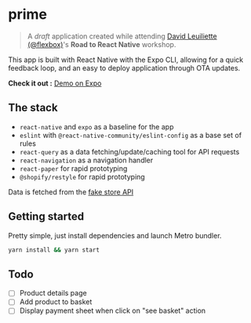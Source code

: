 # prime

> A _draft_ application created while attending [David Leuiliette (@flexbox)](https://davidl.fr/)'s **Road to React Native** workshop.

This app is built with React Native with the Expo CLI, allowing for a quick
feedback loop, and an easy to deploy application through OTA updates.

**Check it out :** [Demo on Expo](https://expo.dev/@eric.martin/prime)

## The stack

- `react-native` and `expo` as a baseline for the app
- `eslint` with `@react-native-community/eslint-config` as a base set of rules
- `react-query` as a data fetching/update/caching tool for API requests
- `react-navigation` as a navigation handler
- `react-paper` for rapid prototyping
- `@shopify/restyle` for rapid prototyping

Data is fetched from the [fake store API](https://fakestoreapi.com/)

## Getting started

Pretty simple, just install dependencies and launch Metro bundler.

```bash
yarn install && yarn start
```

## Todo

- [ ] Product details page
- [ ] Add product to basket
- [ ] Display payment sheet when click on "see basket" action
